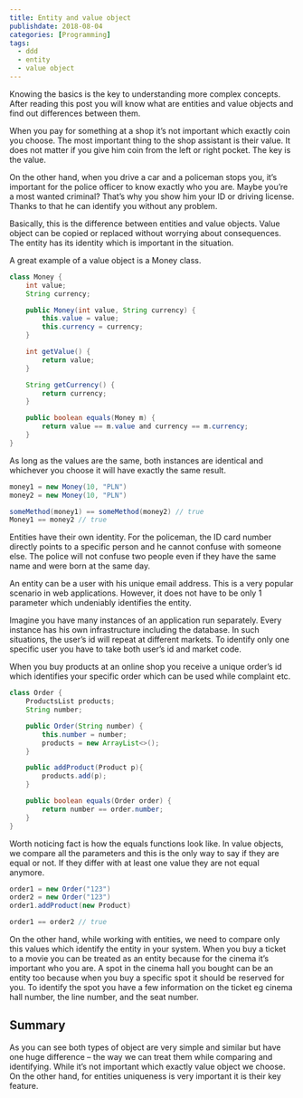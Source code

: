 ```yaml
---
title: Entity and value object  
publishdate: 2018-08-04
categories: [Programming]
tags:
  - ddd
  - entity
  - value object
---
```

Knowing the basics is the key to understanding more complex concepts. After reading this post you will know what are entities and value objects and find out differences between them.

When you pay for something at a shop it’s not important which exactly coin you choose. The most important thing to the shop assistant is their value. It does not matter if you give him coin from the left or right pocket. The key is the value.

On the other hand, when you drive a car and a policeman stops you, it’s important for the police officer to know exactly who you are. Maybe you’re a most wanted criminal? That’s why you show him your ID or driving license. Thanks to that he can identify you without any problem.

Basically, this is the difference between entities and value objects. Value object can be copied or replaced without worrying about consequences. The entity has its identity which is important in the situation.

A great example of a value object is a Money class.

```java
class Money {
    int value;
    String currency;

    public Money(int value, String currency) {
        this.value = value;
        this.currency = currency;
    }

    int getValue() {
        return value;
    }

    String getCurrency() {
        return currency;
    }

    public boolean equals(Money m) {
        return value == m.value and currency == m.currency;
    }
}
```

As long as the values are the same, both instances are identical and whichever you choose it will have exactly the same result.

```java
money1 = new Money(10, "PLN")
money2 = new Money(10, "PLN")

someMethod(money1) == someMethod(money2) // true
Money1 == money2 // true
```

Entities have their own identity. For the policeman, the ID card number directly points to a specific person and he cannot confuse with someone else. The police will not confuse two people even if they have the same name and were born at the same day.

An entity can be a user with his unique email address. This is a very popular scenario in web applications. However, it does not have to be only 1 parameter which undeniably identifies the entity.

Imagine you have many instances of an application run separately. Every instance has his own infrastructure including the database. In such situations, the user’s id will repeat at different markets. To identify only one specific user you have to take both user’s id and market code.

When you buy products at an online shop you receive a unique order’s id which identifies your specific order which can be used while complaint etc.

```java
class Order {
    ProductsList products;
    String number;

    public Order(String number) {
        this.number = number;
        products = new ArrayList<>();
    }

    public addProduct(Product p){
        products.add(p);
    }

    public boolean equals(Order order) {
        return number == order.number;
    }
}
```


Worth noticing fact is how the equals functions look like. In value objects, we compare all the parameters and this is the only way to say if they are equal or not. If they differ with at least one value they are not equal anymore.

```java
order1 = new Order("123")
order2 = new Order("123")
order1.addProduct(new Product)

order1 == order2 // true
```

On the other hand, while working with entities, we need to compare only this values which identify the entity in your system. When you buy a ticket to a movie you can be treated as an entity because for the cinema it’s important who you are. A spot in the cinema hall you bought can be an entity too because when you buy a specific spot it should be reserved for you. To identify the spot you have a few information on the ticket eg cinema hall number, the line number, and the seat number.

## Summary
As you can see both types of object are very simple and similar but have one huge difference – the way we can treat them while comparing and identifying. While it’s not important which exactly value object we choose. On the other hand, for entities uniqueness is very important it is their key feature.
